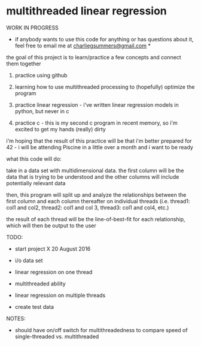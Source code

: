 # multithreaded linear regression


WORK IN PROGRESS


* if anybody wants to use this code for anything or has questions about it, feel free to email me at charliegsummers@gmail.com *


the goal of this project is to learn/practice a few concepts and connect them together

1. practice using github

2. learning how to use multithreaded processing to (hopefully) optimize the program

3. practice linear regression - i've written linear regression models in python, but never in c

4. practice c - this is my second c program in recent memory, so i'm excited to get my hands (really) dirty

i'm hoping that the result of this practice will be that i'm better prepared for 42 - i will be attending Piscine in a little over a month and i want to be ready


what this code will do:

take in a data set with multidimensional data. the first column will be the data that is trying to be understood and the other columns will include potentially relevant data

then, this program will split up and analyze the relationships between the first column and each column thereafter on individual threads (i.e. thread1: col1 and col2, thread2: col1 and col 3, thread3: col1 and col4, etc.)

the result of each thread will be the line-of-best-fit for each relationship, which will then be output to the user


TODO:

- start project X 20 August 2016

- i/o data set

- linear regression on one thread

- multithreaded ability

- linear regression on multiple threads

- create test data

NOTES:

- should have on/off switch for multithreadedness to compare speed of single-threaded vs. multithreaded